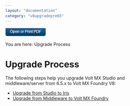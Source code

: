 ```yaml
---
layout: "documentation"
category: "v8upgradepre65"
---
```

                           

[![](Resources/Images/pdf.png)](http://docs.voltmx.com/voltmxlibrary/beta/v8upgradepre65.pdf "VoltMX Foundry UpgradeHUB Guide")

You are here: Upgrade Process

Upgrade Process
===============

The following steps help you upgrade Volt MX Studio and middleware/server from 6.5.x to Volt MX Foundry V8:

*   [Upgrade from Studio to Iris](MADPUpgradeDoc/Upgrade_Vis.html)
*   [Upgrade from Middleware to Volt MX Foundry](UpgrdeHUB_F.html)
